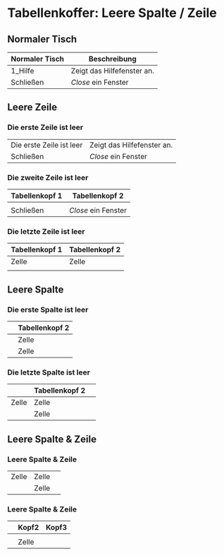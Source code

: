 # Tabellenkoffer: Leere Spalte / Zeile

## Normaler Tisch
| Normaler Tisch | Beschreibung |
| ------------- | ----------- |
| 1_Hilfe | Zeigt das Hilfefenster an.
| Schließen | _Close_ ein Fenster |

## Leere Zeile
### Die erste Zeile ist leer
| | |
| ------------- | ----------- |
| Die erste Zeile ist leer | Zeigt das Hilfefenster an.
| Schließen | _Close_ ein Fenster |


### Die zweite Zeile ist leer
| Tabellenkopf 1 | Tabellenkopf 2 |
| ------------- | ----------- |
| | |
| Schließen | _Close_ ein Fenster |

### Die letzte Zeile ist leer
| Tabellenkopf 1 | Tabellenkopf 2 |
| ------------- | ----------- |
| Zelle | Zelle |
| | |


## Leere Spalte
### Die erste Spalte ist leer
| | Tabellenkopf 2 |
| ------------- | ----------- |
| | Zelle |
| | Zelle |

### Die letzte Spalte ist leer
| | Tabellenkopf 2 | |
| ------------- | ----------- | --- |
| Zelle | Zelle | |
| | Zelle | |

## Leere Spalte & Zeile
### Leere Spalte & Zeile

| | | |
| ------------- | ----------- | --- |
| Zelle | Zelle | |
| | Zelle | |

### Leere Spalte & Zeile

| | Kopf2 | Kopf3 |
| ------------- | ----------- | --- |
| | | |
| | Zelle | |